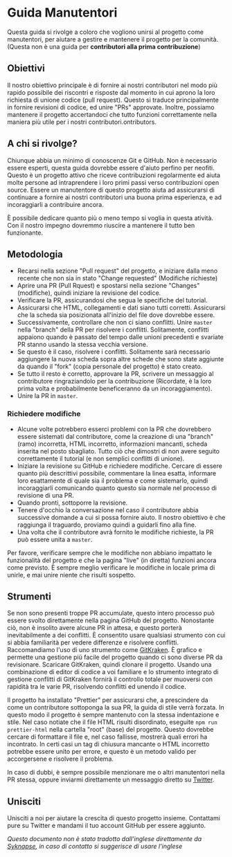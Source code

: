 # Guida Manutentori

Questa guida si rivolge a coloro che vogliono unirsi al progetto come manutentori, per aiutare a gestire e mantenere il progetto per la comunità. (Questa non è una guida per **contributori alla prima contribuzione**)

## Obiettivi
Il nostro obiettivo principale è di fornire ai nostri contributori nel modo più rapido possibile dei riscontri e risposte dal momento in cui aprono la loro richiesta di unione codice (pull request). Questo si traduce principalmente in fornire revisioni di codice, ed unire "PRs" approvate.
Inoltre, possiamo mantenere il progetto accertandoci che tutto funzioni correttamente nella maniera più utile per i nostri contributori.ontributors.

## A chi si rivolge?

Chiunque abbia un minimo di conoscenze Git e GitHub. Non è necessario essere esperti, questa guida dovrebbe essere d'aiuto perfino per neofiti. Questo è un progetto attivo che riceve contribuzioni regolarmente ed aiuta molte persone ad intraprendere i loro primi passi verso contribuzioni open source. Essere un manutentore di questo progetto aiuta ad assicurarsi di continuare a fornire ai nostri contributori una buona prima esperienza, e ad incoraggiarli a contribuire ancora.

È possibile dedicare quanto più o meno tempo si voglia in questa atività. Con il nostro impegno dovremmo riuscire a mantenere il tutto ben funzionante.

## Metodologia

- Recarsi nella sezione "Pull request" del progetto, e iniziare dalla meno recente che non sia in stato "Change requested" (Modifiche richieste)
- Aprire una PR (Pull Rquest) e spostarsi nella sezione "Changes" (modifiche), quindi iniziare la revisione del codice.
- Verificare la PR, assicurandosi che segua le specifiche del tutorial.
- Assicurarsi che HTML, collegamenti e dati siano tutti corretti. Assicurarsi che la scheda sia posizionata all'inizio del file dove dovrebbe essere.
- Successivamente, controllare che non ci siano conflitti. Unire `master` nella "branch" della PR per risolvere i conflitti. Solitamente, conflitti appaiono quando è passato del tempo dalle unioni precedenti e svariate PR stanno usando la stessa vecchia versione.
- Se questo è il caso, risolvere i conflitti. Solitamente sarà necessario aggiungere la nuova scheda sopra altre schede che sono state aggiunte da quando il "fork" (copia personale del progetto) è stato creato.
- Se tutto il resto è corretto, approvare la PR, scrivere un messaggio al contributore ringraziandolo per la contribuzione (Ricordate, è la loro prima volta e probabilmente beneficeranno da un incoraggiamento).
- Unire la PR in `master`.

### Richiedere modifiche

- Alcune volte potrebbero esserci problemi con la PR che dovrebbero essere sistemati dal contributore, come la creazione di una "branch" (ramo) incorretta, HTML incorretto, informazioni mancanti, scheda inserita nel posto sbagliato. Tutto ciò che dimostri di non avere seguito correttamente il tutorial (e non semplici conflitti di unione).
- Iniziare la revisione su GitHub e richiedere modifiche. Cercare di essere quanto più descrittivi possibile, commentare la linea esatta, informare loro esattamente di quale sia il problema e come sistemarlo, quindi incoraggiarli comunicando quanto questo sia normale nel processo di revisione di una PR.
- Quando pronti, sottoporre la revisione.
- Tenere d'occhio la conversazione nel caso il contributore abbia successive domande a cui si possa fornire aiuto. Il nostro obiettivo è che raggiunga il traguardo, proviamo quindi a guidarli fino alla fine.
- Una volta che il contributore avrà fornito le modifiche richieste, la PR può essere unita a `master`.

Per favore, verificare sempre che le modifiche non abbiano impattato le funzionalità del progetto e che la pagina "live" (in diretta) funzioni ancora come previsto. È sempre meglio verificare le modifiche in locale prima di unirle, e mai unire niente che risulti sospetto.

## Strumenti

Se non sono presenti troppe PR accumulate, questo intero processo può essere svolto direttamente nella pagina GitHub del progetto.
Nonostante ciò, non è insolito avere alcune PR in attesa, e questo porterà inevitabilmente a dei conflitti. È consentito usare qualsiasi strumento con cui si abbia familiarità per vedere differenze e risolvere conflitti.
Raccomandiamo l'uso di uno strumento come [GitKraken](https://www.gitkraken.com/download). È grafico e permette una gestione più facile del progetto quando ci sono diverse PR da revisionare.
Scaricare GitKraken, quindi clonare il progetto. Usando una combinazione di editor di codice a voi familiare e lo strumento integrato di gestione conflitti di GitKraken fornirà il controllo totale per muoversi con rapidità tra le varie PR, risolvendo conflitti ed unendo il codice. 

Il progetto ha installato "Prettier" per assicurarsi che, a prescindere da come un contributore sottoponga la sua PR, la guida di stile verrà forzata. In questo modo il progetto è sempre mantenuto con la stessa indentazione e stile.
Nel caso notiate che il file HTML risulti disordinato, eseguite `npm run prettier-html` nella cartella "root" (base) del progetto. Questo dovrebbe cercare di formattare il file e, nel caso fallisse, mostrerà quali errori ha incontrato. In certi casi un tag di chiusura mancante o HTML incorretto potrebbe essere unito per errore, e questo è un metodo valido per accorgersene e risolvere il problema.

In caso di dubbi, è sempre possibile menzionare me o altri manutentori nella PR stessa, oppure inviarmi direttamente un messaggio diretto su [Twitter](https://twitter.com/Syknapse).

## Unisciti

Unisciti a noi per aiutare la crescita di questo progetto insieme. Contattami pure su Twitter e mandami il tuo account GitHub per essere aggiunto.

_Questo documento non è stato tradotto dall'inglese direttamente da [Syknapse](https://github.com/Syknapse), in caso di contatto si suggerisce di usare l'inglese_
